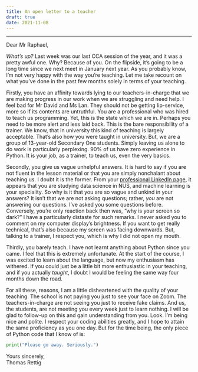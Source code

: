 ```yaml
---
title: An open letter to a teacher
draft: true
date: 2021-11-08
---
```

<hr>

<smcp>Dear Mr Raphael,</smcp>

_What’s up?_ Last week was our last <smcp title="Co-curricular Activity">CCA</smcp> session of the year, and it was a pretty awful one. Why? Because of you. On the flipside, it’s going to be a long time since we next meet in January next year. As you probably know, I’m not very happy with the way you’re teaching. Let me take recount on what you’ve done in the past few months solely in terms of your teaching.

Firstly, you have an affinity towards lying to our teachers-in-charge that we are making progress in our work when we are struggling and need help. I feel bad for Mr David and Ms Lan. They should not be getting lip-service, more so if its contents are untruthful. You are a professional who was hired to teach us programming. Yet, this is the state which we are in. Perhaps you need to be more alert and less laid back. This is the bare responsibility of a trainer. We know, that in university this kind of teaching is largely acceptable. That’s also how you were taught in university. But, we are a group of 13-year-old Secondary One students. Simply leaving us alone to do work is particularly perplexing. 90% of us have zero experience in Python. It is your job, as a trainer, to teach us, even the very basics.

Secondly, you give us vague unhelpful answers. It is hard to say if you are not fluent in the lesson material or that you are simply nonchalant about teaching us. I doubt it is the former. From your [professional LinkedIn page](https://www.linkedin.com/in/raphael-roshan-joseph/), it appears that you are studying data science in <smcp title="National University of Singapore">NUS</smcp>, and machine learning is your speciality. So why is it that you are so vague and unkind in your answers? It isn’t that we are not asking questions; rather, _you_ are not answering our questions. I’ve asked you some questions before. Conversely, you’re only reaction back then was, “why is your screen so dark?” I have a particularly distaste for such remarks. I never asked you to comment on my computer display’s brightness. If you want to get really technical, that’s also because my screen was facing downwards. But, talking to a trainer, I respect you, which is why I did not open my mouth.

Thirdly, you barely teach. I have not learnt anything about Python since you came. I feel that this is extremely unfortunate. At the start of the course, I was excited to learn about the language, but now my enthusiasm has withered. If you could just be a little bit more enthusiastic in your teaching, and if you actually _taught_, I doubt I would be feeling the same way four months down the road.

For all these, reasons, I am a little disheartened with the quality of your teaching. The school is not paying you just to see your face on Zoom. The teachers-in-charge are not seeing you just to receive fake claims. And us, the students, are not meeting you every week just to learn nothing. I will be glad to follow-up on this and gain understanding from you. Look. I’m being nice and polite. I respect your coding abilities greatly, and I hope to attain the same proficiency as you one day. But for the time being, the only piece of Python code that I know of is:

```python
print("Please go away. Seriously.")
```

<smcp>Yours sincerely,</smcp><br>Thomas Rettig

